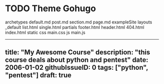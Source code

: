 # TODO Theme Gohugo

archetypes
	default.md
	post.md
	section.md
	page.md
exampleSite
layouts
	_default
		list.html
		single.html
	partials
		footer.html
		header.html
	404.html
	index.html
static
	css
		main.css
	js
		main.js


---
title: "My Awesome Course"
description: "this course deals about python and pentest"
date: 2006-01-02
githubIssueID: 0
tags: ["python", "pentest"]
draft: true
---